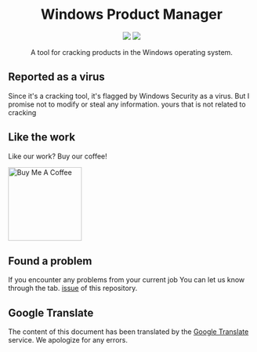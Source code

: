 <div align="center">
    <h1>
        <strong>Windows Product Manager</strong>
    </h1>
    <img src="https://img.shields.io/github/stars/Maseshi/WPManager.svg?logo=github&style=flat-square">
    <img src="https://img.shields.io/github/license/Maseshi/WPManager.svg?logo=github&style=flat-square">
    <p>A tool for cracking products in the Windows operating system.</p>
</div>

## Reported as a virus

Since it's a cracking tool, it's flagged by Windows Security as a virus. But I promise not to modify or steal any information. yours that is not related to cracking

## Like the work

Like our work? Buy our coffee!

<a href="https://www.buymeacoffee.com/maseshi" target="_blank">
     <img src="https://cdn.buymeacoffee.com/buttons/v2/default-yellow.png" alt="Buy Me A Coffee" width="150px" />
</a>

## Found a problem

If you encounter any problems from your current job You can let us know through the tab. [issue](https://github.com/Maseshi/WPManager/issues) of this repository.

## Google Translate

The content of this document has been translated by the [Google Translate](https://translate.google.com/) service. We apologize for any errors.